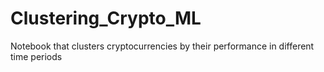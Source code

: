 # Clustering_Crypto_ML
Notebook that clusters cryptocurrencies by their performance in different time periods
